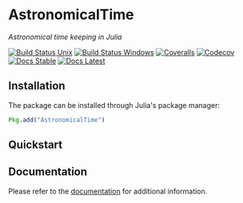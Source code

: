 # AstronomicalTime

*Astronomical time keeping in Julia*

[![Build Status Unix][travis-badge]][travis-url] [![Build Status Windows][av-badge]][av-url] [![Coveralls][coveralls-badge]][coveralls-url] [![Codecov][codecov-badge]][codecov-url] [![Docs Stable][docs-badge-stable]][docs-url-stable] [![Docs Latest][docs-badge-latest]][docs-url-latest]

## Installation

The package can be installed through Julia's package manager:

```julia
Pkg.add("AstronomicalTime")
```

## Quickstart

## Documentation

Please refer to the [documentation][docs-url-stable] for additional
information.

[travis-badge]: https://travis-ci.org/JuliaAstro/AstronomicalTime.jl.svg?branch=master
[travis-url]: https://travis-ci.org/JuliaAstro/AstronomicalTime.jl
[av-badge]: https://ci.appveyor.com/api/projects/status/13l2bwswxbl1g8cq?svg=true
[av-url]: https://ci.appveyor.com/project/helgee/astronomicaltime-jl
[coveralls-badge]: https://coveralls.io/repos/github/JuliaAstro/AstronomicalTime.jl/badge.svg?branch=master
[coveralls-url]: https://coveralls.io/github/JuliaAstro/AstronomicalTime.jl?branch=master
[codecov-badge]: http://codecov.io/github/JuliaAstro/AstronomicalTime.jl/coverage.svg?branch=master
[codecov-url]: http://codecov.io/github/JuliaAstro/AstronomicalTime.jl?branch=master
[docs-badge-latest]: https://img.shields.io/badge/docs-latest-blue.svg
[docs-url-latest]: https://juliaastro.github.io/AstronomicalTime.jl/latest
[docs-badge-stable]: https://img.shields.io/badge/docs-stable-blue.svg
[docs-url-stable]: https://juliaastro.github.io/AstronomicalTime.jl/stable